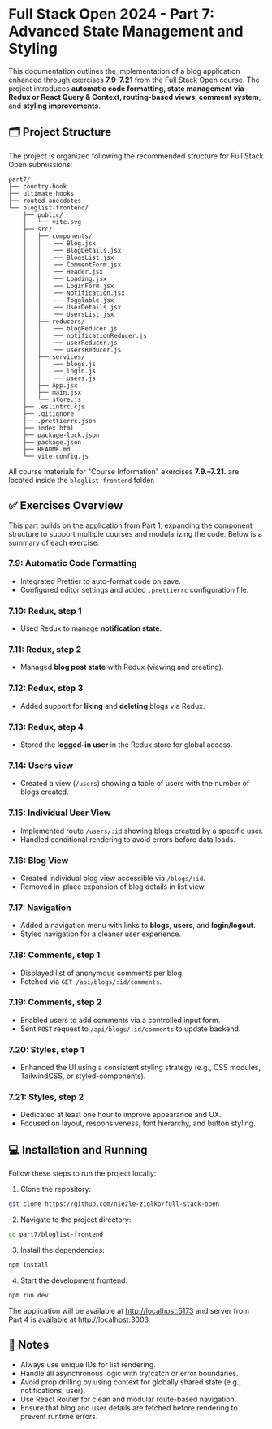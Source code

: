 # Full Stack Open 2024 - Part 7: Advanced State Management and Styling

This documentation outlines the implementation of a blog application enhanced through exercises **7.9–7.21** from the Full Stack Open course. The project introduces **automatic code formatting, state management via Redux or React Query & Context, routing-based views, comment system**, and **styling improvements**.

## 🗂️ Project Structure

The project is organized following the recommended structure for Full Stack Open submissions:

```
part7/
├── country-hook
├── ultimate-hooks
├── routed-anecdotes
└── bloglist-frontend/
    ├── public/
    │   └── vite.svg
    ├── src/
    │   ├── components/
    │   │   ├── Blog.jsx
    │   │   ├── BlogDetails.jsx
    │   │   ├── BlogsList.jsx
    │   │   ├── CommentForm.jsx
    │   │   ├── Header.jsx
    │   │   ├── Loading.jsx
    │   │   ├── LoginForm.jsx
    │   │   ├── Notification.jsx
    │   │   ├── Togglable.jsx
    │   │   ├── UserDetails.jsx
    │   │   └── UsersList.jsx
    │   ├── reducers/
    │   │   ├── blogReducer.js
    │   │   ├── notificationReducer.js
    │   │   ├── userReducer.js
    │   │   └── usersReducer.js
    │   ├── services/
    │   │   ├── blogs.js
    │   │   ├── login.js
    │   │   └── users.js
    │   ├── App.jsx
    │   ├── main.jsx
    │   └── store.js
    ├── .eslintrc.cjs
    ├── .gitignore
    ├── .prettierrc.json
    ├── index.html
    ├── package-lock.json
    ├── package.json 
    ├── README.md
    └── vite.config.js
```

All course materials for "Course Information" exercises **7.9.–7.21.** are located inside the `bloglist-frontend` folder.

## ✅ Exercises Overview

This part builds on the application from Part 1, expanding the component structure to support multiple courses and modularizing the code. Below is a summary of each exercise:

### 7.9: Automatic Code Formatting

- Integrated Prettier to auto-format code on save.
- Configured editor settings and added `.prettierrc` configuration file.

### 7.10: Redux, step 1

- Used Redux to manage **notification state**.

### 7.11: Redux, step 2

- Managed **blog post state** with Redux (viewing and creating).

### 7.12: Redux, step 3

- Added support for **liking** and **deleting** blogs via Redux.

### 7.13: Redux, step 4

- Stored the **logged-in user** in the Redux store for global access.

### 7.14: Users view

- Created a view (`/users`) showing a table of users with the number of blogs created.

### 7.15: Individual User View

- Implemented route `/users/:id` showing blogs created by a specific user.
- Handled conditional rendering to avoid errors before data loads.

### 7.16: Blog View

- Created individual blog view accessible via `/blogs/:id`.
- Removed in-place expansion of blog details in list view.

### 7.17: Navigation

- Added a navigation menu with links to **blogs**, **users**, and **login/logout**.
- Styled navigation for a cleaner user experience.

### 7.18: Comments, step 1

- Displayed list of anonymous comments per blog.
- Fetched via `GET /api/blogs/:id/comments`.

### 7.19: Comments, step 2

- Enabled users to add comments via a controlled input form.
- Sent `POST` request to `/api/blogs/:id/comments` to update backend.

### 7.20: Styles, step 1

- Enhanced the UI using a consistent styling strategy (e.g., CSS modules, TailwindCSS, or styled-components).

### 7.21: Styles, step 2

- Dedicated at least one hour to improve appearance and UX.
- Focused on layout, responsiveness, font hierarchy, and button styling.

## 💻 Installation and Running

Follow these steps to run the project locally:

1. Clone the repository:

```bash
git clone https://github.com/niezle-ziolko/full-stack-open
```

2. Navigate to the project directory:

```bash
cd part7/bloglist-frontend
```

3. Install the dependencies:

```bash
npm install
```

4. Start the development frontend:

```bash
npm run dev
```

The application will be available at [http://localhost:5173](http://localhost:5173) and server from Part 4 is available at [http://localhost:3003](http://localhost:3003).

## 🧠 Notes

- Always use unique IDs for list rendering.
- Handle all asynchronous logic with try/catch or error boundaries.
- Avoid prop drilling by using context for globally shared state (e.g., notifications, user).
- Use React Router for clean and modular route-based navigation.
- Ensure that blog and user details are fetched before rendering to prevent runtime errors.